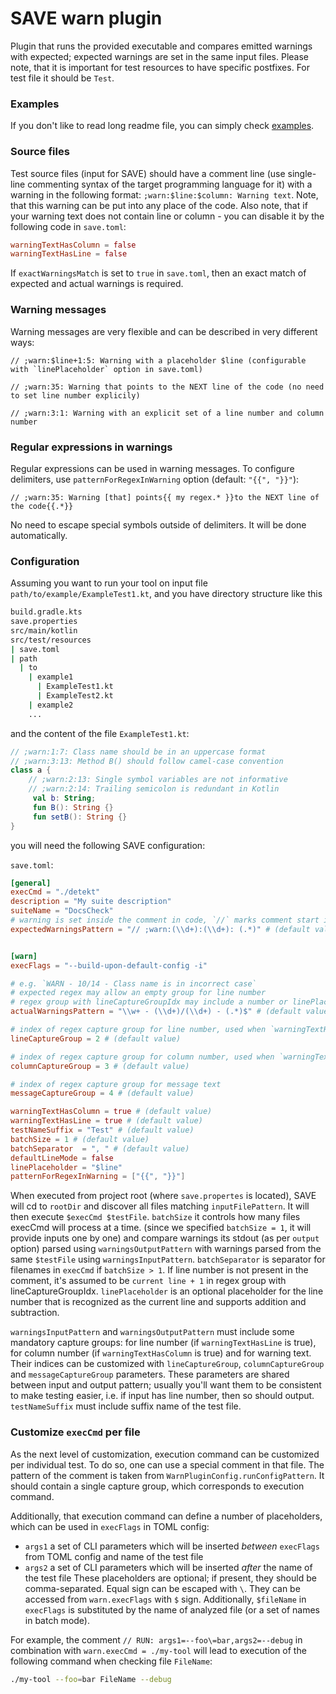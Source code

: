 # SAVE warn plugin
Plugin that runs the provided executable and compares emitted warnings with expected; expected warnings are set in the same input files.
Please note, that it is important for test resources to have specific postfixes. For test file it should be `Test`.

### Examples
If you don't like to read long readme file, you can simply check [examples](/examples/kotlin-diktat/warn).

### Source files
Test source files (input for SAVE) should have a comment line (use single-line commenting syntax of the target programming language for it)
with a warning in the following format: `;warn:$line:$column: Warning text`. Note, that this warning can be put into any place of the code.
Also note, that if your warning text does not contain line or column - you can disable it by the following code in `save.toml`:
```toml
warningTextHasColumn = false
warningTextHasLine = false
```

If `exactWarningsMatch` is set to `true` in `save.toml`, then an exact match of expected and actual warnings is required.

### Warning messages
Warning messages are very flexible and can be described in very different ways:
```
// ;warn:$line+1:5: Warning with a placeholder $line (configurable with `linePlaceholder` option in save.toml)
```
```
// ;warn:35: Warning that points to the NEXT line of the code (no need to set line number explicily)
```
```
// ;warn:3:1: Warning with an explicit set of a line number and column number
```

### Regular expressions in warnings
Regular expressions can be used in warning messages.
To configure delimiters, use `patternForRegexInWarning` option (default: `"{{", "}}"`):
```
// ;warn:35: Warning [that] points{{ my regex.* }}to the NEXT line of the code{{.*}}
```
No need to escape special symbols outside of delimiters. It will be done automatically.

### Configuration
Assuming you want to run your tool on input file `path/to/example/ExampleTest1.kt`,
and you have directory structure like this
```bash
build.gradle.kts
save.properties
src/main/kotlin
src/test/resources
| save.toml
| path
  | to
    | example1
      | ExampleTest1.kt
      | ExampleTest2.kt
    | example2
    ...
```
and the content of the file `ExampleTest1.kt`:
```kotlin
// ;warn:1:7: Class name should be in an uppercase format
// ;warn:3:13: Method B() should follow camel-case convention 
class a {
    // ;warn:2:13: Single symbol variables are not informative
    // ;warn:2:14: Trailing semicolon is redundant in Kotlin
     val b: String;
     fun B(): String {}
     fun setB(): String {}
}
```

you will need the following SAVE configuration:

`save.toml`:
```toml
[general]
execCmd = "./detekt"
description = "My suite description"
suiteName = "DocsCheck"
# warning is set inside the comment in code, `//` marks comment start in Java
expectedWarningsPattern = "// ;warn:(\\d+):(\\d+): (.*)" # (default value)


[warn]
execFlags = "--build-upon-default-config -i"

# e.g. `WARN - 10/14 - Class name is in incorrect case`
# expected regex may allow an empty group for line number
# regex group with lineCaptureGroupIdx may include a number or linePlaceholder and addition/subtraction of a number
actualWarningsPattern = "\\w+ - (\\d+)/(\\d+) - (.*)$" # (default value)

# index of regex capture group for line number, used when `warningTextHasLine == true`
lineCaptureGroup = 2 # (default value)

# index of regex capture group for column number, used when `warningTextHasColumn == true`
columnCaptureGroup = 3 # (default value)

# index of regex capture group for message text
messageCaptureGroup = 4 # (default value)

warningTextHasColumn = true # (default value)
warningTextHasLine = true # (default value)
testNameSuffix = "Test" # (default value)
batchSize = 1 # (default value)
batchSeparator  = ", " # (default value)
defaultLineMode = false
linePlaceholder = "$line"
patternForRegexInWarning = ["{{", "}}"]
```

When executed from project root (where `save.propertes` is located), SAVE will cd to `rootDir` and discover all files
matching `inputFilePattern`. It will then execute `$execCmd $testFile`. `batchSize` it controls how many files execCmd will process at a time. (since we specified
`batchSize = 1`, it will provide inputs one by one) and compare warnings its stdout (as per `output` option) parsed using `warningsOutputPattern` with warnings
parsed from the same `$testFile` using `warningsInputPattern`. `batchSeparator` is separator for filenames in `execCmd` if `batchSize > 1`.
If line number is not present in the comment, it's assumed to be `current line + 1` in regex group with lineCaptureGroupIdx. 
`linePlaceholder` is an optional placeholder for the line number that is recognized as the current line and supports addition and subtraction.

`warningsInputPattern` and `warningsOutputPattern` must include some mandatory capture groups: for line number (if `warningTextHasLine` is true),
for column number (if `warningTextHasColumn` is true) and for warning text. Their indices can be customized
with `lineCaptureGroup`, `columnCaptureGroup` and `messageCaptureGroup` parameters. These parameters are shared between input and output pattern;
usually you'll want them to be consistent to make testing easier, i.e. if input has line number, then so should output.
`testNameSuffix` must include suffix name of the test file.

### Customize `execCmd` per file
As the next level of customization, execution command can be customized per individual test. To do so, one can use a special comment in that file.
The pattern of the comment is taken from `WarnPluginConfig.runConfigPattern`. It should contain a single capture group, which corresponds to
execution command.

Additionally, that execution command can define a number of placeholders, which can be used in `execFlags` in TOML config:
* `args1` a set of CLI parameters which will be inserted _between_ `execFlags` from TOML config and name of the test file
* `args2` a set of CLI parameters which will be inserted _after_ the name of the test file
These placeholders are optional; if present, they should be comma-separated. Equal sign can be escaped with `\`. They can be accessed
from `warn.execFlags` with `$` sign. Additionally, `$fileName` in `execFlags` is substituted by the name of analyzed file
(or a set of names in batch mode).

For example, the comment `// RUN: args1=--foo\=bar,args2=--debug` in combination with `warn.execCmd = ./my-tool` will lead to execution
of the following command when checking file `FileName`:
```bash
./my-tool --foo=bar FileName --debug
```